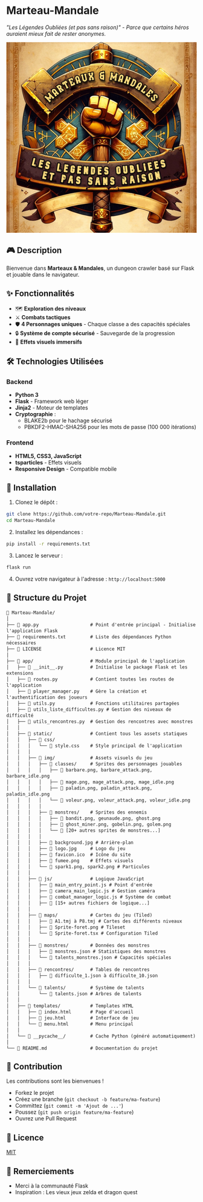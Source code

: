 # Marteau-Mandale
_"Les Légendes Oubliées (et pas sans raison)" - Parce que certains héros auraient mieux fait de rester anonymes._

![Logo du Jeu](app/static/img/logo.jpg)

## 🎮 Description

Bienvenue dans **Marteaux & Mandales**, un dungeon crawler basé sur Flask et jouable dans le navigateur. 

## ✨ Fonctionnalités

- 🗺️ **Exploration des niveaux**
- ⚔️ **Combats tactiques**
- 🛡️ **4 Personnages uniques** - Chaque classe a des capacités spéciales
- 🔒 **Système de compte sécurisé** - Sauvegarde de la progression
- 🌟 **Effets visuels immersifs**


## 🛠 Technologies Utilisées

### Backend
- **Python 3**
- **Flask** - Framework web léger
- **Jinja2** - Moteur de templates
- **Cryptographie** :
  - BLAKE2b pour le hachage sécurisé
  - PBKDF2-HMAC-SHA256 pour les mots de passe (100 000 itérations)

### Frontend
- **HTML5, CSS3, JavaScript**
- **tsparticles** - Effets visuels
- **Responsive Design** - Compatible mobile

## 🚀 Installation

1. Clonez le dépôt :
```bash
git clone https://github.com/votre-repo/Marteau-Mandale.git
cd Marteau-Mandale
```

2. Installez les dépendances :
```bash
pip install -r requirements.txt
```

3. Lancez le serveur :
```bash
flask run
```

4. Ouvrez votre navigateur à l'adresse : `http://localhost:5000`

## 📂 Structure du Projet

```
📁 Marteau-Mandale/
│
├── 📄 app.py                   # Point d'entrée principal - Initialise l'application Flask
├── 📄 requirements.txt         # Liste des dépendances Python nécessaires
├── 📄 LICENSE                  # Licence MIT
│
├── 📁 app/                     # Module principal de l'application
│   ├── 📄 __init__.py          # Initialise le package Flask et les extensions
│   ├── 📄 routes.py            # Contient toutes les routes de l'application
│   ├── 📄 player_manager.py    # Gère la création et l'authentification des joueurs
│   ├── 📄 utils.py             # Fonctions utilitaires partagées
│   ├── 📄 utils_liste_difficultes.py # Gestion des niveaux de difficulté
│   ├── 📄 utils_rencontres.py  # Gestion des rencontres avec monstres
│   │
│   ├── 📁 static/              # Contient tous les assets statiques
│   │   ├── 📁 css/
│   │   │   └── 📄 style.css    # Style principal de l'application
│   │   │
│   │   ├── 📁 img/             # Assets visuels du jeu
│   │   │   ├── 📁 classes/     # Sprites des personnages jouables
│   │   │   │   ├── 📄 barbare.png, barbare_attack.png, barbare_idle.png
│   │   │   │   ├── 📄 mage.png, mage_attack.png, mage_idle.png
│   │   │   │   ├── 📄 paladin.png, paladin_attack.png, paladin_idle.png
│   │   │   │   └── 📄 voleur.png, voleur_attack.png, voleur_idle.png
│   │   │   │
│   │   │   ├── 📁 monstres/    # Sprites des ennemis
│   │   │   │   ├── 📄 bandit.png, geunaude.png, ghost.png
│   │   │   │   ├── 📄 ghost_miner.png, gobelin.png, golem.png
│   │   │   │   └── 📄 [20+ autres sprites de monstres...]
│   │   │   │
│   │   │   ├── 📄 background.jpg # Arrière-plan
│   │   │   ├── 📄 logo.jpg     # Logo du jeu
│   │   │   ├── 📄 favicon.ico  # Icône du site
│   │   │   ├── 📄 fumee.png    # Effets visuels
│   │   │   └── 📄 spark1.png, spark2.png # Particules
│   │   │
│   │   ├── 📁 js/              # Logique JavaScript
│   │   │   ├── 📄 main_entry_point.js # Point d'entrée
│   │   │   ├── 📄 camera_main_logic.js # Gestion caméra
│   │   │   ├── 📄 combat_manager_logic.js # Système de combat
│   │   │   ├── 📄 [15+ autres fichiers de logique...]
│   │   │
│   │   ├── 📁 maps/            # Cartes du jeu (Tiled)
│   │   │   ├── 📄 A1.tmj à P8.tmj # Cartes des différents niveaux
│   │   │   ├── 📄 Sprite-foret.png # Tileset
│   │   │   └── 📄 Sprite-foret.tsx # Configuration Tiled
│   │   │
│   │   ├── 📁 monstres/        # Données des monstres
│   │   │   ├── 📄 monstres.json # Statistiques des monstres
│   │   │   └── 📄 talents_monstres.json # Capacités spéciales
│   │   │
│   │   ├── 📁 rencontres/      # Tables de rencontres
│   │   │   ├── 📄 difficulte_1.json à difficulte_10.json
│   │   │
│   │   └── 📁 talents/         # Système de talents
│   │       └── 📄 talents.json # Arbres de talents
│   │
│   ├── 📁 templates/           # Templates HTML
│   │   ├── 📄 index.html       # Page d'accueil
│   │   ├── 📄 jeu.html         # Interface de jeu
│   │   └── 📄 menu.html        # Menu principal
│   │
│   └── 📁 __pycache__/         # Cache Python (généré automatiquement)
│
└── 📄 README.md                # Documentation du projet
```

## 🤝 Contribution

Les contributions sont les bienvenues ! 
- Forkez le projet
- Créez une branche (`git checkout -b feature/ma-feature`)
- Committez (`git commit -m 'Ajout de ...'`)
- Poussez (`git push origin feature/ma-feature`)
- Ouvrez une Pull Request

## 📜 Licence

[MIT](LICENSE)

## 🙏 Remerciements

- Merci à la communauté Flask
- Inspiration : Les vieux jeux zelda et dragon quest
